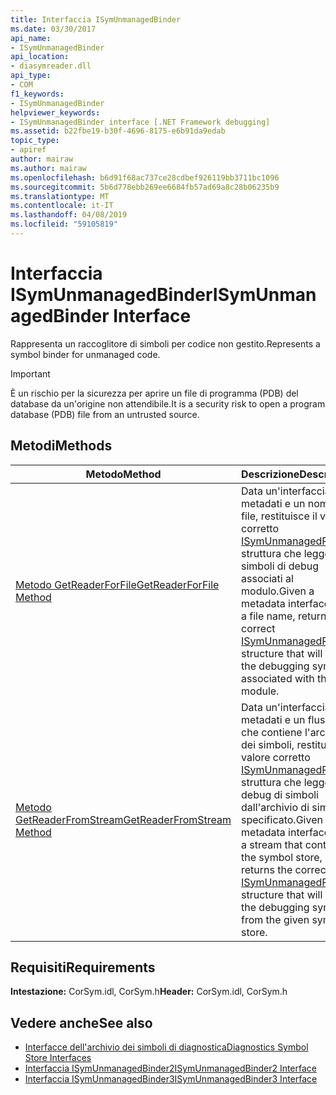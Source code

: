 ```yaml
---
title: Interfaccia ISymUnmanagedBinder
ms.date: 03/30/2017
api_name:
- ISymUnmanagedBinder
api_location:
- diasymreader.dll
api_type:
- COM
f1_keywords:
- ISymUnmanagedBinder
helpviewer_keywords:
- ISymUnmanagedBinder interface [.NET Framework debugging]
ms.assetid: b22fbe19-b30f-4696-8175-e6b91da9edab
topic_type:
- apiref
author: mairaw
ms.author: mairaw
ms.openlocfilehash: b6d91f68ac737ce28cdbef926119bb3711bc1096
ms.sourcegitcommit: 5b6d778ebb269ee6684fb57ad69a8c28b06235b9
ms.translationtype: MT
ms.contentlocale: it-IT
ms.lasthandoff: 04/08/2019
ms.locfileid: "59105819"
---
```

# <a name="isymunmanagedbinder-interface"></a><span data-ttu-id="0cf2d-102">Interfaccia ISymUnmanagedBinder</span><span class="sxs-lookup"><span data-stu-id="0cf2d-102">ISymUnmanagedBinder Interface</span></span>
<span data-ttu-id="0cf2d-103">Rappresenta un raccoglitore di simboli per codice non gestito.</span><span class="sxs-lookup"><span data-stu-id="0cf2d-103">Represents a symbol binder for unmanaged code.</span></span>  
  
> [!IMPORTANT]
>  <span data-ttu-id="0cf2d-104">È un rischio per la sicurezza per aprire un file di programma (PDB) del database da un'origine non attendibile.</span><span class="sxs-lookup"><span data-stu-id="0cf2d-104">It is a security risk to open a program database (PDB) file from an untrusted source.</span></span>  
  
## <a name="methods"></a><span data-ttu-id="0cf2d-105">Metodi</span><span class="sxs-lookup"><span data-stu-id="0cf2d-105">Methods</span></span>  
  
|<span data-ttu-id="0cf2d-106">Metodo</span><span class="sxs-lookup"><span data-stu-id="0cf2d-106">Method</span></span>|<span data-ttu-id="0cf2d-107">Descrizione</span><span class="sxs-lookup"><span data-stu-id="0cf2d-107">Description</span></span>|  
|------------|-----------------|  
|[<span data-ttu-id="0cf2d-108">Metodo GetReaderForFile</span><span class="sxs-lookup"><span data-stu-id="0cf2d-108">GetReaderForFile Method</span></span>](../../../../docs/framework/unmanaged-api/diagnostics/isymunmanagedbinder-getreaderforfile-method.md)|<span data-ttu-id="0cf2d-109">Data un'interfaccia di metadati e un nome di file, restituisce il valore corretto [ISymUnmanagedReader](isymunmanagedreader-interface.md) struttura che leggerà i simboli di debug associati al modulo.</span><span class="sxs-lookup"><span data-stu-id="0cf2d-109">Given a metadata interface and a file name, returns the correct [ISymUnmanagedReader](isymunmanagedreader-interface.md) structure that will read the debugging symbols associated with the module.</span></span>|  
|[<span data-ttu-id="0cf2d-110">Metodo GetReaderFromStream</span><span class="sxs-lookup"><span data-stu-id="0cf2d-110">GetReaderFromStream Method</span></span>](../../../../docs/framework/unmanaged-api/diagnostics/isymunmanagedbinder-getreaderfromstream-method.md)|<span data-ttu-id="0cf2d-111">Data un'interfaccia di metadati e un flusso che contiene l'archivio dei simboli, restituisce il valore corretto [ISymUnmanagedReader](isymunmanagedreader-interface.md) struttura che leggerà il debug di simboli dall'archivio di simbolo specificato.</span><span class="sxs-lookup"><span data-stu-id="0cf2d-111">Given a metadata interface and a stream that contains the symbol store, returns the correct [ISymUnmanagedReader](isymunmanagedreader-interface.md) structure that will read the debugging symbols from the given symbol store.</span></span>|  
  
## <a name="requirements"></a><span data-ttu-id="0cf2d-112">Requisiti</span><span class="sxs-lookup"><span data-stu-id="0cf2d-112">Requirements</span></span>  
 <span data-ttu-id="0cf2d-113">**Intestazione:** CorSym.idl, CorSym.h</span><span class="sxs-lookup"><span data-stu-id="0cf2d-113">**Header:** CorSym.idl, CorSym.h</span></span>  
  
## <a name="see-also"></a><span data-ttu-id="0cf2d-114">Vedere anche</span><span class="sxs-lookup"><span data-stu-id="0cf2d-114">See also</span></span>

- [<span data-ttu-id="0cf2d-115">Interfacce dell'archivio dei simboli di diagnostica</span><span class="sxs-lookup"><span data-stu-id="0cf2d-115">Diagnostics Symbol Store Interfaces</span></span>](../../../../docs/framework/unmanaged-api/diagnostics/diagnostics-symbol-store-interfaces.md)
- [<span data-ttu-id="0cf2d-116">Interfaccia ISymUnmanagedBinder2</span><span class="sxs-lookup"><span data-stu-id="0cf2d-116">ISymUnmanagedBinder2 Interface</span></span>](../../../../docs/framework/unmanaged-api/diagnostics/isymunmanagedbinder2-interface.md)
- [<span data-ttu-id="0cf2d-117">Interfaccia ISymUnmanagedBinder3</span><span class="sxs-lookup"><span data-stu-id="0cf2d-117">ISymUnmanagedBinder3 Interface</span></span>](../../../../docs/framework/unmanaged-api/diagnostics/isymunmanagedbinder3-interface.md)
